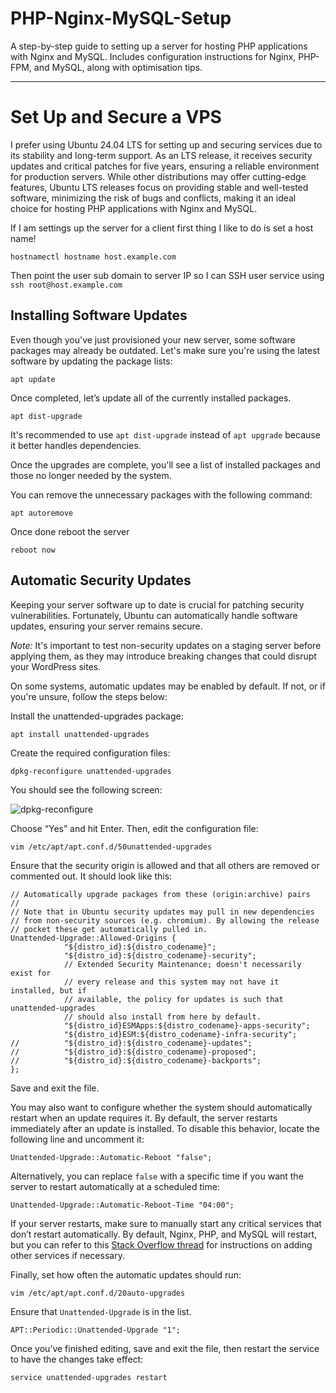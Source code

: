 # PHP-Nginx-MySQL-Setup

A step-by-step guide to setting up a server for hosting PHP applications with Nginx and MySQL. Includes configuration instructions for Nginx, PHP-FPM, and MySQL, along with optimisation tips.

---

# Set Up and Secure a VPS 

I prefer using Ubuntu 24.04 LTS for setting up and securing services due to its stability and long-term support. As an LTS release, it receives security updates and critical patches for five years, ensuring a reliable environment for production servers. While other distributions may offer cutting-edge features, Ubuntu LTS releases focus on providing stable and well-tested software, minimizing the risk of bugs and conflicts, making it an ideal choice for hosting PHP applications with Nginx and MySQL.

If I am settings up the server for a client first thing I like to do is set a host name!

`hostnamectl hostname host.example.com`

Then point the user sub domain to server IP so I can SSH user service using `ssh root@host.example.com`

## Installing Software Updates

Even though you've just provisioned your new server, some software packages may already be outdated. Let's make sure you're using the latest software by updating the package lists:

`apt update`

Once completed, let’s update all of the currently installed packages.

`apt dist-upgrade`

It's recommended to use `apt dist-upgrade` instead of `apt upgrade` because it better handles dependencies.

Once the upgrades are complete, you'll see a list of installed packages and those no longer needed by the system.

You can remove the unnecessary packages with the following command:

`apt autoremove`

Once done reboot the server

`reboot now`

## Automatic Security Updates

Keeping your server software up to date is crucial for patching security vulnerabilities. Fortunately, Ubuntu can automatically handle software updates, ensuring your server remains secure.

*Note:* It's important to test non-security updates on a staging server before applying them, as they may introduce breaking changes that could disrupt your WordPress sites.

On some systems, automatic updates may be enabled by default. If not, or if you're unsure, follow the steps below:

Install the unattended-upgrades package:

`apt install unattended-upgrades`

Create the required configuration files:

`dpkg-reconfigure unattended-upgrades`

You should see the following screen:

![dpkg-reconfigure](https://github.com/vmzilla/PHP-Nginx-MySQL-Setup/blob/main/dpkg-reconfigure.png)

Choose “Yes” and hit Enter. Then, edit the configuration file:

`vim /etc/apt/apt.conf.d/50unattended-upgrades`

Ensure that the security origin is allowed and that all others are removed or commented out. It should look like this:

```
// Automatically upgrade packages from these (origin:archive) pairs
//
// Note that in Ubuntu security updates may pull in new dependencies
// from non-security sources (e.g. chromium). By allowing the release
// pocket these get automatically pulled in.
Unattended-Upgrade::Allowed-Origins {
            "${distro_id}:${distro_codename}";
            "${distro_id}:${distro_codename}-security";
            // Extended Security Maintenance; doesn't necessarily exist for
            // every release and this system may not have it installed, but if
            // available, the policy for updates is such that unattended-upgrades
            // should also install from here by default.
            "${distro_id}ESMApps:${distro_codename}-apps-security";
            "${distro_id}ESM:${distro_codename}-infra-security";
//          "${distro_id}:${distro_codename}-updates";
//          "${distro_id}:${distro_codename}-proposed";
//          "${distro_id}:${distro_codename}-backports";
};
```

Save and exit the file. 

You may also want to configure whether the system should automatically restart when an update requires it. By default, the server restarts immediately after an update is installed. To disable this behavior, locate the following line and uncomment it:

`Unattended-Upgrade::Automatic-Reboot "false";`

Alternatively, you can replace `false` with a specific time if you want the server to restart automatically at a scheduled time:

`Unattended-Upgrade::Automatic-Reboot-Time "04:00";`

If your server restarts, make sure to manually start any critical services that don’t restart automatically. By default, Nginx, PHP, and MySQL will restart, but you can refer to this [Stack Overflow thread](https://stackoverflow.com/questions/26267032/ubuntu-14-04-etc-init-d-vs-etc-init-start-service-at-startup) for instructions on adding other services if necessary.

Finally, set how often the automatic updates should run:

`vim /etc/apt/apt.conf.d/20auto-upgrades`

Ensure that `Unattended-Upgrade` is in the list.

`APT::Periodic::Unattended-Upgrade "1";`

Once you’ve finished editing, save and exit the file, then restart the service to have the changes take effect:

`service unattended-upgrades restart`

